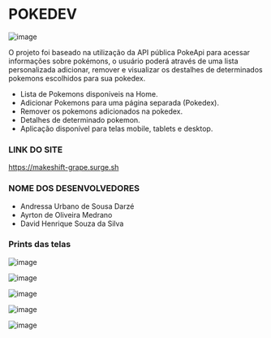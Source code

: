 # POKEDEV
![image](https://user-images.githubusercontent.com/104565942/180577329-363bca4b-bb97-4057-b62f-a1f1237b9ac1.png)


O projeto foi baseado na utilização da API pública PokeApi para acessar informações sobre pokémons, o usuário poderá através de uma lista personalizada adicionar, remover e visualizar os destalhes de determinados pokemons escolhidos para sua pokedex.

* Lista de Pokemons disponíveis na Home.
* Adicionar Pokemons para uma página separada (Pokedex).
* Remover os pokemons adicionados na pokedex.
* Detalhes de determinado pokemon.
* Aplicação disponível para telas mobile, tablets e desktop.

### LINK DO SITE
https://makeshift-grape.surge.sh

### NOME DOS DESENVOLVEDORES

- Andressa Urbano de Sousa Darzé
- Ayrton de Oliveira Medrano
- David Henrique Souza da Silva

### Prints das telas
![image](https://user-images.githubusercontent.com/104565942/180577627-2539ea0c-55de-4740-8138-c721e707dfb0.png)

![image](https://user-images.githubusercontent.com/104565942/180577695-91db8673-5c46-40e8-910d-f5d043e8c5ec.png)

![image](https://user-images.githubusercontent.com/104565942/180675306-52fffbd1-2950-4a42-bee9-79de32c9517f.png)

![image](https://user-images.githubusercontent.com/104565942/180577720-319ef731-b303-451a-a3f4-6677395e5efd.png)

![image](https://user-images.githubusercontent.com/104565942/180577770-98cd0208-b8f5-4937-9598-e0666c447785.png)




